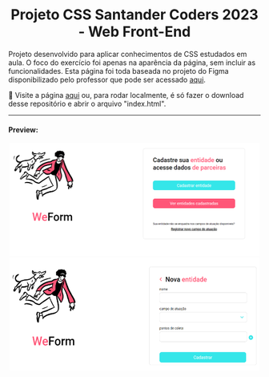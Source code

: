 <div align="center">
    
# Projeto CSS Santander Coders 2023 - Web Front-End

</div>

Projeto desenvolvido para aplicar conhecimentos de CSS estudados em aula. O foco do exercício foi apenas na aparência da página, sem incluir as funcionalidades. Esta página foi toda baseada no projeto do Figma disponibilizado pelo professor que pode ser acessado <a href="https://www.figma.com/file/w11Rpk9e1tqreNMtHAVrDm/We-Form?type=design&node-id=0-1&mode=design&t=gUvvb4W5jGQSzvJu-0">aqui</a>.

🔎 Visite a página <a href="https://viquiiz.github.io/css-projeto-pagina-weform-santandercoders/">aqui</a> ou, para rodar localmente, é só fazer o download desse repositório e abrir o arquivo "index.html".

<hr>

#### Preview:
<div align="center">
    <img src="assets/visualizacao2.png"  height="225px" width="500px">
    <img src="assets/visualizacao1.png"  height="225px" width="500px">
</div>

